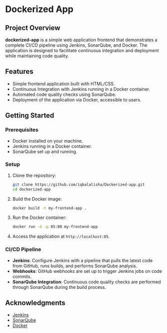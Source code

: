 # Dockerized App

## Project Overview

**dockerized-app** is a simple web application frontend that demonstrates a complete CI/CD pipeline using Jenkins, SonarQube, and Docker. The application is designed to facilitate continuous integration and deployment while maintaining code quality.

## Features

- Simple frontend application built with HTML/CSS.
- Continuous Integration with Jenkins running in a Docker container.
- Automated code quality checks using SonarQube.
- Deployment of the application via Docker, accessible to users.

## Getting Started

### Prerequisites

- Docker installed on your machine.
- Jenkins running in a Docker container.
- SonarQube set up and running.

### Setup

1. Clone the repository:
   ```bash
   git clone https://github.com/iqbalalisha/Dockerized-app.git
   cd dockerized-app
   ```

2. Build the Docker image:
   ```bash
   docker build -t my-frontend-app .
   ```

3. Run the Docker container:
   ```bash
   docker run -d -p 85:80 my-frontend-app
   ```

4. Access the application at `http://localhost:85`.

### CI/CD Pipeline

- **Jenkins**: Configure Jenkins with a pipeline that pulls the latest code from GitHub, runs builds, and performs SonarQube analysis.
- **Webhooks**: GitHub webhooks are set up to trigger Jenkins jobs on code commits.
- **SonarQube Integration**: Continuous code quality checks are performed through SonarQube during the build process.


## Acknowledgments

- [Jenkins](https://www.jenkins.io/)
- [SonarQube](https://www.sonarqube.org/)
- [Docker](https://www.docker.com/)
```


